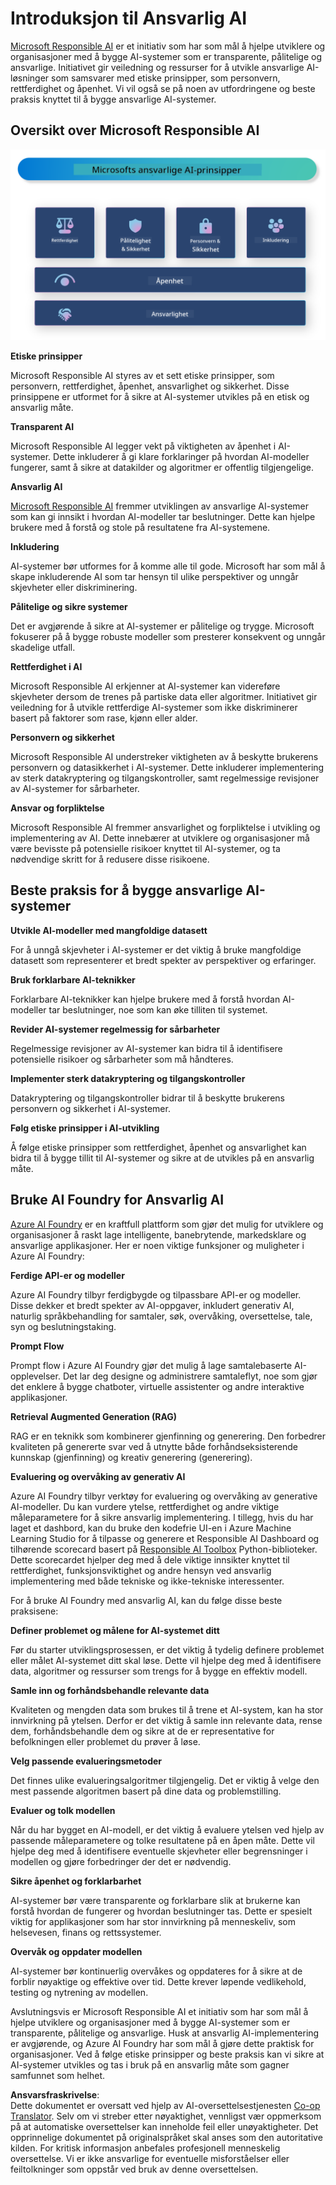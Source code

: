 <!--
CO_OP_TRANSLATOR_METADATA:
{
  "original_hash": "805b96b20152936d8f4c587d90d6e06e",
  "translation_date": "2025-07-16T22:54:22+00:00",
  "source_file": "md/01.Introduction/05/ResponsibleAI.md",
  "language_code": "no"
}
-->
# **Introduksjon til Ansvarlig AI**

[Microsoft Responsible AI](https://www.microsoft.com/ai/responsible-ai?WT.mc_id=aiml-138114-kinfeylo) er et initiativ som har som mål å hjelpe utviklere og organisasjoner med å bygge AI-systemer som er transparente, pålitelige og ansvarlige. Initiativet gir veiledning og ressurser for å utvikle ansvarlige AI-løsninger som samsvarer med etiske prinsipper, som personvern, rettferdighet og åpenhet. Vi vil også se på noen av utfordringene og beste praksis knyttet til å bygge ansvarlige AI-systemer.

## Oversikt over Microsoft Responsible AI

![RAIPrinciples](../../../../../translated_images/RAIPrinciples.bf9c9bc6ca160d336830630939a5130a22b3f9e1f633773562f83fed08a50520.no.png)

**Etiske prinsipper**

Microsoft Responsible AI styres av et sett etiske prinsipper, som personvern, rettferdighet, åpenhet, ansvarlighet og sikkerhet. Disse prinsippene er utformet for å sikre at AI-systemer utvikles på en etisk og ansvarlig måte.

**Transparent AI**

Microsoft Responsible AI legger vekt på viktigheten av åpenhet i AI-systemer. Dette inkluderer å gi klare forklaringer på hvordan AI-modeller fungerer, samt å sikre at datakilder og algoritmer er offentlig tilgjengelige.

**Ansvarlig AI**

[Microsoft Responsible AI](https://www.microsoft.com/ai/responsible-ai?WT.mc_id=aiml-138114-kinfeylo) fremmer utviklingen av ansvarlige AI-systemer som kan gi innsikt i hvordan AI-modeller tar beslutninger. Dette kan hjelpe brukere med å forstå og stole på resultatene fra AI-systemene.

**Inkludering**

AI-systemer bør utformes for å komme alle til gode. Microsoft har som mål å skape inkluderende AI som tar hensyn til ulike perspektiver og unngår skjevheter eller diskriminering.

**Pålitelige og sikre systemer**

Det er avgjørende å sikre at AI-systemer er pålitelige og trygge. Microsoft fokuserer på å bygge robuste modeller som presterer konsekvent og unngår skadelige utfall.

**Rettferdighet i AI**

Microsoft Responsible AI erkjenner at AI-systemer kan videreføre skjevheter dersom de trenes på partiske data eller algoritmer. Initiativet gir veiledning for å utvikle rettferdige AI-systemer som ikke diskriminerer basert på faktorer som rase, kjønn eller alder.

**Personvern og sikkerhet**

Microsoft Responsible AI understreker viktigheten av å beskytte brukerens personvern og datasikkerhet i AI-systemer. Dette inkluderer implementering av sterk datakryptering og tilgangskontroller, samt regelmessige revisjoner av AI-systemer for sårbarheter.

**Ansvar og forpliktelse**

Microsoft Responsible AI fremmer ansvarlighet og forpliktelse i utvikling og implementering av AI. Dette innebærer at utviklere og organisasjoner må være bevisste på potensielle risikoer knyttet til AI-systemer, og ta nødvendige skritt for å redusere disse risikoene.

## Beste praksis for å bygge ansvarlige AI-systemer

**Utvikle AI-modeller med mangfoldige datasett**

For å unngå skjevheter i AI-systemer er det viktig å bruke mangfoldige datasett som representerer et bredt spekter av perspektiver og erfaringer.

**Bruk forklarbare AI-teknikker**

Forklarbare AI-teknikker kan hjelpe brukere med å forstå hvordan AI-modeller tar beslutninger, noe som kan øke tilliten til systemet.

**Revider AI-systemer regelmessig for sårbarheter**

Regelmessige revisjoner av AI-systemer kan bidra til å identifisere potensielle risikoer og sårbarheter som må håndteres.

**Implementer sterk datakryptering og tilgangskontroller**

Datakryptering og tilgangskontroller bidrar til å beskytte brukerens personvern og sikkerhet i AI-systemer.

**Følg etiske prinsipper i AI-utvikling**

Å følge etiske prinsipper som rettferdighet, åpenhet og ansvarlighet kan bidra til å bygge tillit til AI-systemer og sikre at de utvikles på en ansvarlig måte.

## Bruke AI Foundry for Ansvarlig AI

[Azure AI Foundry](https://ai.azure.com?WT.mc_id=aiml-138114-kinfeylo) er en kraftfull plattform som gjør det mulig for utviklere og organisasjoner å raskt lage intelligente, banebrytende, markedsklare og ansvarlige applikasjoner. Her er noen viktige funksjoner og muligheter i Azure AI Foundry:

**Ferdige API-er og modeller**

Azure AI Foundry tilbyr ferdigbygde og tilpassbare API-er og modeller. Disse dekker et bredt spekter av AI-oppgaver, inkludert generativ AI, naturlig språkbehandling for samtaler, søk, overvåking, oversettelse, tale, syn og beslutningstaking.

**Prompt Flow**

Prompt flow i Azure AI Foundry gjør det mulig å lage samtalebaserte AI-opplevelser. Det lar deg designe og administrere samtaleflyt, noe som gjør det enklere å bygge chatboter, virtuelle assistenter og andre interaktive applikasjoner.

**Retrieval Augmented Generation (RAG)**

RAG er en teknikk som kombinerer gjenfinning og generering. Den forbedrer kvaliteten på genererte svar ved å utnytte både forhåndseksisterende kunnskap (gjenfinning) og kreativ generering (generering).

**Evaluering og overvåking av generativ AI**

Azure AI Foundry tilbyr verktøy for evaluering og overvåking av generative AI-modeller. Du kan vurdere ytelse, rettferdighet og andre viktige måleparametere for å sikre ansvarlig implementering. I tillegg, hvis du har laget et dashbord, kan du bruke den kodefrie UI-en i Azure Machine Learning Studio for å tilpasse og generere et Responsible AI Dashboard og tilhørende scorecard basert på [Responsible AI Toolbox](https://responsibleaitoolbox.ai/?WT.mc_id=aiml-138114-kinfeylo) Python-biblioteker. Dette scorecardet hjelper deg med å dele viktige innsikter knyttet til rettferdighet, funksjonsviktighet og andre hensyn ved ansvarlig implementering med både tekniske og ikke-tekniske interessenter.

For å bruke AI Foundry med ansvarlig AI, kan du følge disse beste praksisene:

**Definer problemet og målene for AI-systemet ditt**

Før du starter utviklingsprosessen, er det viktig å tydelig definere problemet eller målet AI-systemet ditt skal løse. Dette vil hjelpe deg med å identifisere data, algoritmer og ressurser som trengs for å bygge en effektiv modell.

**Samle inn og forhåndsbehandle relevante data**

Kvaliteten og mengden data som brukes til å trene et AI-system, kan ha stor innvirkning på ytelsen. Derfor er det viktig å samle inn relevante data, rense dem, forhåndsbehandle dem og sikre at de er representative for befolkningen eller problemet du prøver å løse.

**Velg passende evalueringsmetoder**

Det finnes ulike evalueringsalgoritmer tilgjengelig. Det er viktig å velge den mest passende algoritmen basert på dine data og problemstilling.

**Evaluer og tolk modellen**

Når du har bygget en AI-modell, er det viktig å evaluere ytelsen ved hjelp av passende måleparametere og tolke resultatene på en åpen måte. Dette vil hjelpe deg med å identifisere eventuelle skjevheter eller begrensninger i modellen og gjøre forbedringer der det er nødvendig.

**Sikre åpenhet og forklarbarhet**

AI-systemer bør være transparente og forklarbare slik at brukerne kan forstå hvordan de fungerer og hvordan beslutninger tas. Dette er spesielt viktig for applikasjoner som har stor innvirkning på menneskeliv, som helsevesen, finans og rettssystemer.

**Overvåk og oppdater modellen**

AI-systemer bør kontinuerlig overvåkes og oppdateres for å sikre at de forblir nøyaktige og effektive over tid. Dette krever løpende vedlikehold, testing og nytrening av modellen.

Avslutningsvis er Microsoft Responsible AI et initiativ som har som mål å hjelpe utviklere og organisasjoner med å bygge AI-systemer som er transparente, pålitelige og ansvarlige. Husk at ansvarlig AI-implementering er avgjørende, og Azure AI Foundry har som mål å gjøre dette praktisk for organisasjoner. Ved å følge etiske prinsipper og beste praksis kan vi sikre at AI-systemer utvikles og tas i bruk på en ansvarlig måte som gagner samfunnet som helhet.

**Ansvarsfraskrivelse**:  
Dette dokumentet er oversatt ved hjelp av AI-oversettelsestjenesten [Co-op Translator](https://github.com/Azure/co-op-translator). Selv om vi streber etter nøyaktighet, vennligst vær oppmerksom på at automatiske oversettelser kan inneholde feil eller unøyaktigheter. Det opprinnelige dokumentet på originalspråket skal anses som den autoritative kilden. For kritisk informasjon anbefales profesjonell menneskelig oversettelse. Vi er ikke ansvarlige for eventuelle misforståelser eller feiltolkninger som oppstår ved bruk av denne oversettelsen.
